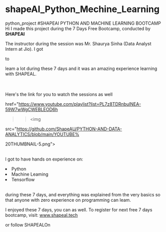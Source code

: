 # shapeAI_Python_Mechine_Learning
python_project
#SHAPEAI PYTHON AND MACHINE LEARNING BOOTCAMP Hi I made this project during the 7 Days Free Bootcamp, conducted by <b> SHAPEAI

</b>

The instructor during the session was Mr. Shaurya Sinha (Data Analyst Intern at Jio). I got

to

leam a lot during these 7 days and it was an amazing experience learning with SHAPEAL.

<br><br>Here's the link for you to watch the sessions as well<br>

href="https://www.youtube.com/playlist?list=PL7z8TDRnbulNEA-59W7wWgCWEBLEOD6h

>><img

src="https://github.com/ShapeAU/PYTHON-AND-DATA-ANALYTICS/blob/main/YOUTUBE%

20THUMBNAIL-5.png"></a>

<br>l got to have hands on experience on:

<li>Python

<li>Machine Leaming

<li>Tensorflow

<br>during these 7 days, and everything was explained from the very basics so that anyone with zero experience on programming can leam.

I enjoyed these 7 days, you can as well. To register for next free 7 days bootcamp, visit: <a href="https://www.shapeal.tech"> www.shapeal.tech</a>

or follow SHAPEALOn
